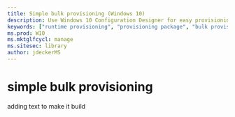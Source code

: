 ```yaml
---
title: Simple bulk provisioning (Windows 10)
description: Use Windows 10 Configuration Designer for easy provisioning packages. 
keywords: ["runtime provisioning", "provisioning package", "bulk provisioning"]
ms.prod: W10
ms.mktglfcycl: manage
ms.sitesec: library
author: jdeckerMS
---
```


# simple bulk provisioning

adding text to make it build